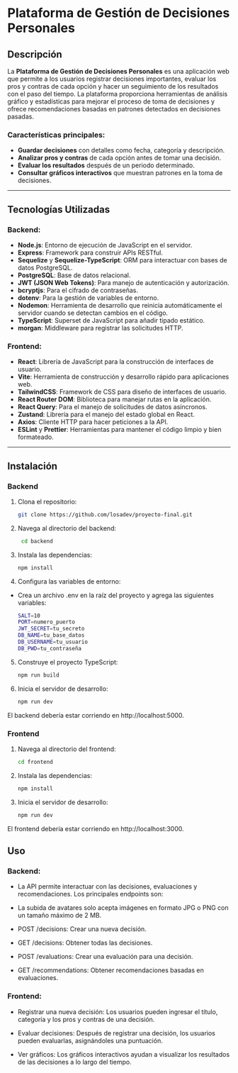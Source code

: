 
# Plataforma de Gestión de Decisiones Personales

## Descripción

La **Plataforma de Gestión de Decisiones Personales** es una aplicación web que permite a los usuarios registrar decisiones importantes, evaluar los pros y contras de cada opción y hacer un seguimiento de los resultados con el paso del tiempo. La plataforma proporciona herramientas de análisis gráfico y estadísticas para mejorar el proceso de toma de decisiones y ofrece recomendaciones basadas en patrones detectados en decisiones pasadas.

### Características principales:
- **Guardar decisiones** con detalles como fecha, categoría y descripción.
- **Analizar pros y contras** de cada opción antes de tomar una decisión.
- **Evaluar los resultados** después de un periodo determinado.
- **Consultar gráficos interactivos** que muestran patrones en la toma de decisiones.

---

## Tecnologías Utilizadas

### Backend:
- **Node.js**: Entorno de ejecución de JavaScript en el servidor.
- **Express**: Framework para construir APIs RESTful.
- **Sequelize** y **Sequelize-TypeScript**: ORM para interactuar con bases de datos PostgreSQL.
- **PostgreSQL**: Base de datos relacional.
- **JWT (JSON Web Tokens)**: Para manejo de autenticación y autorización.
- **bcryptjs**: Para el cifrado de contraseñas.
- **dotenv**: Para la gestión de variables de entorno.
- **Nodemon**: Herramienta de desarrollo que reinicia automáticamente el servidor cuando se detectan cambios en el código.
- **TypeScript**: Superset de JavaScript para añadir tipado estático.
- **morgan**: Middleware para registrar las solicitudes HTTP.

### Frontend:
- **React**: Librería de JavaScript para la construcción de interfaces de usuario.
- **Vite**: Herramienta de construcción y desarrollo rápido para aplicaciones web.
- **TailwindCSS**: Framework de CSS para diseño de interfaces de usuario.
- **React Router DOM**: Biblioteca para manejar rutas en la aplicación.
- **React Query**: Para el manejo de solicitudes de datos asíncronos.
- **Zustand**: Librería para el manejo del estado global en React.
- **Axios**: Cliente HTTP para hacer peticiones a la API.
- **ESLint** y **Prettier**: Herramientas para mantener el código limpio y bien formateado.

---


## Instalación

### Backend

1. Clona el repositorio:

   ```bash
   git clone https://github.com/losadev/proyecto-final.git
   ```

2. Navega al directorio del backend:

   ```bash
    cd backend
   ```

3. Instala las dependencias:

    ```bash
    npm install
   ```

4. Configura las variables de entorno:
   
- Crea un archivo .env en la raíz del proyecto y agrega las siguientes variables:

    ```bash
    SALT=10
    PORT=numero_puerto
    JWT_SECRET=tu_secreto
    DB_NAME=tu_base_datos
    DB_USERNAME=tu_usuario
    DB_PWD=tu_contraseña
   ```

5. Construye el proyecto TypeScript:

    ```bash
    npm run build
    ```

6. Inicia el servidor de desarrollo:

    ```bash
    npm run dev
   ```

El backend debería estar corriendo en http://localhost:5000.



### Frontend

1. Navega al directorio del frontend:

    ```bash
    cd frontend
   ```

2. Instala las dependencias:

    ```bash
    npm install
   ```

3. Inicia el servidor de desarrollo:

    ```bash
    npm run dev
   ```

El frontend debería estar corriendo en http://localhost:3000.



## Uso

### Backend:

- La API permite interactuar con las decisiones, evaluaciones y recomendaciones. Los principales endpoints son:
- La subida de avatares solo acepta imágenes en formato JPG o PNG con un tamaño máximo de 2 MB.

- POST /decisions: Crear una nueva decisión.

- GET /decisions: Obtener todas las decisiones.

- POST /evaluations: Crear una evaluación para una decisión.

- GET /recommendations: Obtener recomendaciones basadas en evaluaciones.

### Frontend:

- Registrar una nueva decisión: Los usuarios pueden ingresar el título, categoría y los pros y contras de una decisión.

- Evaluar decisiones: Después de registrar una decisión, los usuarios pueden evaluarlas, asignándoles una puntuación.

- Ver gráficos: Los gráficos interactivos ayudan a visualizar los resultados de las decisiones a lo largo del tiempo.


